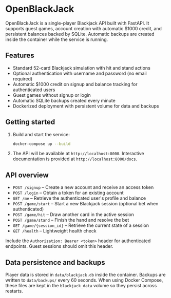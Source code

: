 # OpenBlackJack

OpenBlackJack is a single-player Blackjack API built with FastAPI. It supports guest games, account creation with automatic $1000 credit, and persistent balances backed by SQLite. Automatic backups are created inside the container while the service is running.

## Features

- Standard 52-card Blackjack simulation with hit and stand actions
- Optional authentication with username and password (no email required)
- Automatic $1000 credit on signup and balance tracking for authenticated users
- Guest games without signup or login
- Automatic SQLite backups created every minute
- Dockerized deployment with persistent volume for data and backups

## Getting started

1. Build and start the service:

   ```bash
   docker-compose up --build
   ```

2. The API will be available at `http://localhost:8000`. Interactive documentation is provided at `http://localhost:8000/docs`.

## API overview

- `POST /signup` – Create a new account and receive an access token
- `POST /login` – Obtain a token for an existing account
- `GET /me` – Retrieve the authenticated user's profile and balance
- `POST /game/start` – Start a new Blackjack session (optional bet when authenticated)
- `POST /game/hit` – Draw another card in the active session
- `POST /game/stand` – Finish the hand and resolve the bet
- `GET /game/{session_id}` – Retrieve the current state of a session
- `GET /health` – Lightweight health check

Include the `Authorization: Bearer <token>` header for authenticated endpoints. Guest sessions should omit this header.

## Data persistence and backups

Player data is stored in `data/blackjack.db` inside the container. Backups are written to `data/backups/` every 60 seconds. When using Docker Compose, these files are kept in the `blackjack_data` volume so they persist across restarts.
